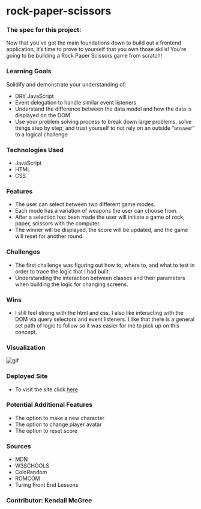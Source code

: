 # rock-paper-scissors

### The spec for this project:
Now that you’ve got the main foundations down to build out a frontend application, it’s time to prove to yourself that you own those skills! You’re going to be building a Rock Paper Scissors game from scratch!

### Learning Goals
Solidify and demonstrate your understanding of:
- DRY JavaScript
- Event delegation to handle similar event listeners
- Understand the difference between the data model and how the data is displayed on the DOM
- Use your problem solving process to break down large problems, solve things step by step, and trust yourself to not rely on an outside “answer” to a logical         challenge

### Technologies Used
- JavaScript
- HTML
- CSS

### Features 
- The user can select between two different game modes.
- Each mode has a variation of weapons the user can choose from.
- After a selection has been made the user will initiate a game of rock, paper, scissors with the computer.
- The winner will be displayed, the score will be updated, and the game will reset for another round. 

### Challenges
- The first challenge was figuring out how to, where to, and what to test in order to trace the logic that I had built. 
- Understanding the interaction between classes and their parameters when building the logic for changing screens.

### Wins
- I still feel strong with the html and css.  I also like interacting with the DOM via query selectors and event listeners. I like that there is a general set path of logic to follow so it was easier for me to pick up on this concept.

### Visualization
![gif](https://media.giphy.com/media/82DQgHqYBNrechqKGS/giphy.gif)

### Deployed Site
- To visit the site click [here](https://kendallm360.github.io/rock-paper-scissors/)

### Potential Additional Features
- The option to make a new character
- The option to change player avatar
- The option to reset score

### Sources
- MDN
- W3SCHOOLS
- ColoRandom
- ROMCOM
- Turing Front End Lessons

### Contributor: Kendall McGree
